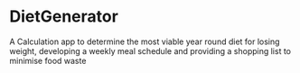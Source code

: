 # DietGenerator
A Calculation app to determine the most viable year round diet for losing weight, developing a weekly meal schedule and providing a shopping list to minimise food waste
